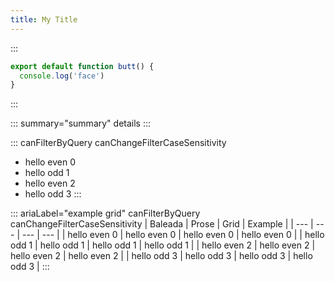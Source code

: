```yaml
---
title: My Title
---
```


:::
```js
export default function butt() {
  console.log('face')
}
```
:::
<!-- Testing initial heading and markdown capabilities

Testing hot reload

Testing **bold** and *em*


## Generic heading

::: type="info"
aside
:::

:::
> blockquote
:::

:::
```js
codeblock
```
::: -->

::: summary="summary"
details
:::

::: canFilterByQuery canChangeFilterCaseSensitivity
- hello even 0
- hello odd 1
- hello even 2
- hello odd 3
:::

::: ariaLabel="example grid" canFilterByQuery canChangeFilterCaseSensitivity
| Baleada | Prose | Grid | Example |
| --- | --- | --- | --- |
| hello even 0 | hello even 0 | hello even 0 | hello even 0 |
| hello odd 1 | hello odd 1 | hello odd 1 | hello odd 1 |
| hello even 2 | hello even 2 | hello even 2 | hello even 2 |
| hello odd 3 | hello odd 3 | hello odd 3 | hello odd 3 |
:::

<!-- :::
# Heading
:::

:::
1. list item
:::

:::
section
:::

> blockquote

```js
codeblock
```

| Grid |
| --- |
| grid |

# Heading

- list item -->
